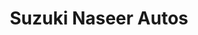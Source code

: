 ---
title: "Suzuki Naseer Autos"
url: /karachi/suzuki-naseer-autos-plot-no-d-55-a-1-estate-ave-sindh-industrial-trading-estate-karachi-karachi-city-sindh-75700-pakistan/
shop: car
---